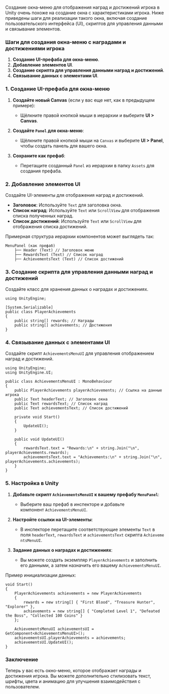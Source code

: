 Создание окна-меню для отображения наград и достижений игрока в Unity очень похоже на создание окна с характеристиками игрока. Ниже приведены шаги для реализации такого окна, включая создание пользовательского интерфейса (UI), скриптов для управления данными и связывание элементов.

### Шаги для создания окна-меню с наградами и достижениями игрока

1. **Создание UI-префаба для окна-меню**.
2. **Добавление элементов UI**.
3. **Создание скрипта для управления данными наград и достижений**.
4. **Связывание данных с элементами UI**.

### 1. Создание UI-префаба для окна-меню

1. **Создайте новый Canvas** (если у вас еще нет, как в предыдущем примере):
    
    - Щёлкните правой кнопкой мыши в иерархии и выберите **UI > Canvas**.
2. **Создайте `Panel` для окна-меню**:
    
    - Щёлкните правой кнопкой мыши на `Canvas` и выберите **UI > Panel**, чтобы создать панель для вашего окна.
3. **Сохраните как префаб**:
    
    - Перетащите созданный `Panel` из иерархии в папку `Assets` для создания префаба.

### 2. Добавление элементов UI

Создайте UI-элементы для отображения наград и достижений.

- **Заголовок**: Используйте `Text` для заголовка окна.
- **Список наград**: Используйте `Text` или `ScrollView` для отображения списка полученных наград.
- **Список достижений**: Используйте `Text` или `ScrollView` для отображения списка достижений.

Примерная структура иерархии компонентов может выглядеть так:
```
MenuPanel (как префаб)
    ├── Header (Text) // Заголовок меню
    ├── RewardsText (Text) // Список наград
    ├── AchievementsText (Text) // Список достижений
```
### 3. Создание скрипта для управления данными наград и достижений

Создайте класс для хранения данных о наградах и достижениях.
```
using UnityEngine;

[System.Serializable]
public class PlayerAchievements
{
    public string[] rewards; // Награды
    public string[] achievements; // Достижения
}
```
### 4. Связывание данных с элементами UI

Создайте скрипт `AchievementsMenuUI` для управления отображением наград и достижений.
```
using UnityEngine;
using UnityEngine.UI;

public class AchievementsMenuUI : MonoBehaviour
{
    public PlayerAchievements playerAchievements; // Ссылка на данные игрока
    public Text headerText; // Заголовок окна
    public Text rewardsText; // Список наград
    public Text achievementsText; // Список достижений

    private void Start()
    {
        UpdateUI();
    }

    public void UpdateUI()
    {
        rewardsText.text = "Rewards:\n" + string.Join("\n", playerAchievements.rewards);
        achievementsText.text = "Achievements:\n" + string.Join("\n", playerAchievements.achievements);
    }
}
```
### 5. Настройка в Unity

1. **Добавьте скрипт `AchievementsMenuUI` к вашему префабу `MenuPanel`**:
    
    - Выберите ваш префаб в инспекторе и добавьте компонент `AchievementsMenuUI`.
2. **Настройте ссылки на UI-элементы**:
    
    - В инспекторе перетащите соответствующие элементы `Text` в поля `headerText`, `rewardsText` и `achievementsText` скрипта `AchievementsMenuUI`.
3. **Задание данных о наградах и достижениях**:
    
    - Вы можете создать экземпляр `PlayerAchievements` и заполнить его данными, а затем назначить его вашему `AchievementsMenuUI`.

Пример инициализации данных:
```
void Start()
{
    PlayerAchievements achievements = new PlayerAchievements
    {
        rewards = new string[] { "First Blood", "Treasure Hunter", "Explorer" },
        achievements = new string[] { "Completed Level 1", "Defeated the Boss", "Collected 100 Coins" }
    };

    AchievementsMenuUI achievementsUI = GetComponent<AchievementsMenuUI>();
    achievementsUI.playerAchievements = achievements;
    achievementsUI.UpdateUI();
}
```
### Заключение

Теперь у вас есть окно-меню, которое отображает награды и достижения игрока. Вы можете дополнительно стилизовать текст, шрифты, цвета и анимацию для улучшения взаимодействия с пользователем.